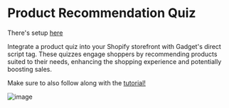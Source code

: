 # Product Recommendation Quiz

There's setup [here](template-setup#connecting-to-shopify)

Integrate a product quiz into your Shopify storefront with Gadget's direct script tag. These quizzes engage shoppers by recommending products suited to their needs, enhancing the shopping experience and potentially boosting sales.

Make sure to also follow along with the [tutorial!](https://docs.gadget.dev/guides/tutorials/product-recommendation-quiz-app)

![image](https://storage.googleapis.com/assets.gadget.dev/template-assets%2Fa%2F76625%2F151832%2FF-SCtH2l92j8rc6fVewTB.png)

